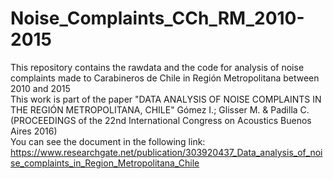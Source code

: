 # Noise_Complaints_CCh_RM_2010-2015
This repository contains the rawdata and the code for analysis of noise complaints made to Carabineros de Chile in Región Metropolitana between 2010 and 2015  
This work is part of the paper "DATA ANALYSIS OF NOISE COMPLAINTS IN THE REGIÓN METROPOLITANA, CHILE" Gómez I.; Glisser M. & Padilla C.
(PROCEEDINGS of the 22nd International Congress on Acoustics Buenos Aires 2016)  
You can see the document in the following link:   https://www.researchgate.net/publication/303920437_Data_analysis_of_noise_complaints_in_Region_Metropolitana_Chile
